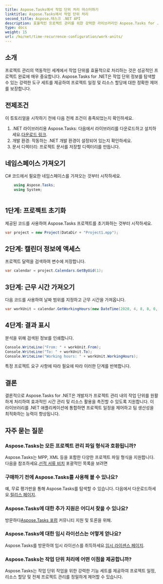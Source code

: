 ```yaml
---
title: Aspose.Tasks에서 작업 단위 처리 마스터하기
linktitle: Aspose.Tasks에서 작업 단위 처리
second_title: Aspose.태스크 .NET API
description: 효율적인 프로젝트 관리를 위한 강력한 라이브러리인 Aspose.Tasks for .NET을 살펴보세요. 최적의 리소스 활용을 위해 작업 단위를 정밀하게 처리합니다.
type: docs
weight: 15
url: /ko/net/time-recurrence-configuration/work-units/
---
```

## 소개
프로젝트 관리의 역동적인 세계에서 작업 단위를 효율적으로 처리하는 것은 성공적인 프로젝트 완료에 매우 중요합니다. Aspose.Tasks for .NET은 작업 단위 정보를 탐색할 수 있는 강력한 도구 세트를 제공하여 프로젝트 일정 및 리소스 할당에 대한 정확한 제어를 보장합니다.
## 전제조건
이 튜토리얼을 시작하기 전에 다음 전제 조건이 충족되었는지 확인하세요.
1.  .NET 라이브러리용 Aspose.Tasks: 다음에서 라이브러리를 다운로드하고 설치하세요.[다운로드 링크](https://releases.aspose.com/tasks/net/).
2. 개발 환경: 작동하는 .NET 개발 환경이 설정되어 있는지 확인하세요.
3. 문서 디렉터리: 프로젝트 문서를 저장할 디렉터리를 만듭니다.
## 네임스페이스 가져오기
C# 코드에서 필요한 네임스페이스를 가져오는 것부터 시작하세요.
```csharp
    using Aspose.Tasks;
    using System;
    
```
## 1단계: 프로젝트 초기화
제공된 코드를 사용하여 Aspose.Tasks 프로젝트를 초기화하는 것부터 시작하세요.
```csharp
var project = new Project(DataDir + "Project1.mpp");
```
## 2단계: 캘린더 정보에 액세스
프로젝트 달력을 검색하여 변수에 저장합니다.
```csharp
var calendar = project.Calendars.GetByUid(1);
```
## 3단계: 근무 시간 가져오기
다음 코드를 사용하여 날짜 범위를 지정하고 근무 시간을 가져옵니다.
```csharp
var workUnit = calendar.GetWorkingHours(new DateTime(2020, 4, 8, 8, 0, 0), new DateTime(2020, 4, 9, 17, 0, 0));
```
## 4단계: 결과 표시
분석을 위해 검색된 정보를 인쇄합니다.
```csharp
Console.WriteLine("From: " + workUnit.From);
Console.WriteLine("To: " + workUnit.To);
Console.WriteLine("Working hours: " + workUnit.WorkingHours);
```
특정 프로젝트 요구 사항에 따라 필요에 따라 이러한 단계를 반복합니다.
## 결론
결론적으로 Aspose.Tasks for .NET은 개발자가 프로젝트 관리 내의 작업 단위를 원활하게 처리하여 효과적인 시간 관리 및 리소스 활용을 촉진할 수 있도록 지원합니다. 이 라이브러리를 .NET 애플리케이션에 통합하면 프로젝트 일정을 제어하고 팀 생산성을 최적화하는 능력이 향상됩니다.
## 자주 묻는 질문
### Aspose.Tasks는 모든 프로젝트 관리 파일 형식과 호환됩니까?
 Aspose.Tasks는 MPP, XML 등을 포함한 다양한 프로젝트 파일 형식을 지원합니다. 다음을 참조하세요.[선적 서류 비치](https://reference.aspose.com/tasks/net/) 포괄적인 목록을 보려면
### 구매하기 전에 Aspose.Tasks를 사용해 볼 수 있나요?
예, 무료 평가판을 통해 Aspose.Tasks를 탐색할 수 있습니다. 다음에서 다운로드하세요.[릴리스 페이지](https://releases.aspose.com/).
### Aspose.Tasks에 대한 추가 지원은 어디서 찾을 수 있나요?
 방문하다[Aspose.Tasks 포럼](https://forum.aspose.com/c/tasks/15) 커뮤니티 지원 및 토론을 위해.
### Aspose.Tasks에 대한 임시 라이선스는 어떻게 얻나요?
 Aspose.Tasks를 방문하여 임시 라이선스를 취득하세요.[임시 라이센스 페이지](https://purchase.aspose.com/temporary-license/).
### Aspose.Tasks는 작업 단위 처리에 어떤 이점을 제공합니까?
Aspose.Tasks는 작업 단위 작업을 위한 강력한 기능 세트를 제공하여 프로젝트 일정, 리소스 할당 및 전체 프로젝트 관리를 정밀하게 제어할 수 있습니다.